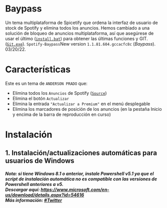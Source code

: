 # Baypass
Un tema multiplataforma de Spicetify que ordena la interfaz de usuario de stock de Spotify y elimina todos los anuncios.
Hemos cambiado a una solución de bloqueo de anuncios multiplataforma, así que asegúrese de usar el último ([`install.bat`](https://github.com/johnpradoo/Spotify-Baypass/releases/download/03.18.21/install.bat))  para obtener las últimas funciones y GIT. ([`Git.exe`](https://github.com/johnpradoo/Spotify-Baypass/releases/download/03.18.21/Git-2.34.1-64-bit.exe)).
`Spotify-Baypass`New version
`1.1.81.604.gccacfc8c` (*Baypass*).
03/20/22.

# Características
Este es un tema de `ANDERSON PRADO` que:
- Elimina todos los `Anuncios` de Spotify ([`Source`](https://github.com/johnpradoo/Spotify-Baypass/blob/main/adblock.js))
- Elimina el botón `Actualizar`
- Elimina la entrada `"Actualizar a Premium"` en el menú desplegable
- Elimina los marcadores de posición de los anuncios (en la pestaña Inicio y encima de la barra de reproducción en curso)

# Instalación
## 1. Instalación/actualizaciones automáticas para usuarios de Windows
##### **Nota: si tiene Windows 8.1 o anterior, instale Powershell v5.1 ya que el script de instalación automática no es compatible con las versiones de Powershell anteriores a v5.  <br> Descargar aquí: https://www.microsoft.com/en-us/download/details.aspx?id=54616 <br> Más información: [#Twitter](https://twitter.com/johnpradooo/status/1504558360238170116)**
